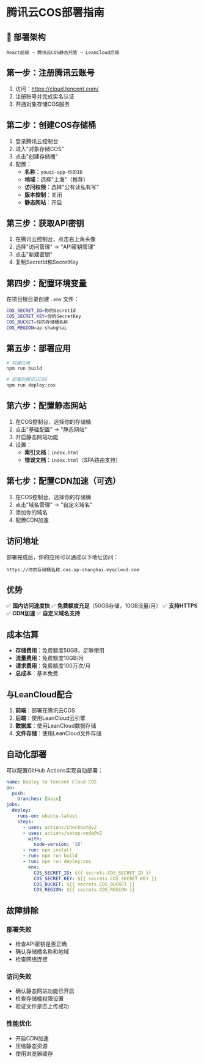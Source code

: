# 腾讯云COS部署指南

## 🎯 部署架构

```
React前端 → 腾讯云COS静态托管 → LeanCloud后端
```

## 第一步：注册腾讯云账号

1. 访问：https://cloud.tencent.com/
2. 注册账号并完成实名认证
3. 开通对象存储COS服务

## 第二步：创建COS存储桶

1. 登录腾讯云控制台
2. 进入"对象存储COS"
3. 点击"创建存储桶"
4. 配置：
   - **名称**：`youqi-app-你的ID`
   - **地域**：选择"上海"（推荐）
   - **访问权限**：选择"公有读私有写"
   - **版本控制**：关闭
   - **静态网站**：开启

## 第三步：获取API密钥

1. 在腾讯云控制台，点击右上角头像
2. 选择"访问管理" → "API密钥管理"
3. 点击"新建密钥"
4. 复制SecretId和SecretKey

## 第四步：配置环境变量

在项目根目录创建 `.env` 文件：

```bash
COS_SECRET_ID=你的SecretId
COS_SECRET_KEY=你的SecretKey
COS_BUCKET=你的存储桶名称
COS_REGION=ap-shanghai
```

## 第五步：部署应用

```bash
# 构建应用
npm run build

# 部署到腾讯云COS
npm run deploy:cos
```

## 第六步：配置静态网站

1. 在COS控制台，选择你的存储桶
2. 点击"基础配置" → "静态网站"
3. 开启静态网站功能
4. 设置：
   - **索引文档**：`index.html`
   - **错误文档**：`index.html`（SPA路由支持）

## 第七步：配置CDN加速（可选）

1. 在COS控制台，选择你的存储桶
2. 点击"域名管理" → "自定义域名"
3. 添加你的域名
4. 配置CDN加速

## 访问地址

部署完成后，你的应用可以通过以下地址访问：

```
https://你的存储桶名称.cos.ap-shanghai.myqcloud.com
```

## 优势

✅ **国内访问速度快**
✅ **免费额度充足**（50GB存储，10GB流量/月）
✅ **支持HTTPS**
✅ **CDN加速**
✅ **自定义域名支持**

## 成本估算

- **存储费用**：免费额度50GB，足够使用
- **流量费用**：免费额度10GB/月
- **请求费用**：免费额度100万次/月
- **总成本**：基本免费

## 与LeanCloud配合

1. **前端**：部署在腾讯云COS
2. **后端**：使用LeanCloud云引擎
3. **数据库**：使用LeanCloud数据存储
4. **文件存储**：使用LeanCloud文件存储

## 自动化部署

可以配置GitHub Actions实现自动部署：

```yaml
name: Deploy to Tencent Cloud COS
on:
  push:
    branches: [main]
jobs:
  deploy:
    runs-on: ubuntu-latest
    steps:
      - uses: actions/checkout@v2
      - uses: actions/setup-node@v2
        with:
          node-version: '16'
      - run: npm install
      - run: npm run build
      - run: npm run deploy:cos
        env:
          COS_SECRET_ID: ${{ secrets.COS_SECRET_ID }}
          COS_SECRET_KEY: ${{ secrets.COS_SECRET_KEY }}
          COS_BUCKET: ${{ secrets.COS_BUCKET }}
          COS_REGION: ${{ secrets.COS_REGION }}
```

## 故障排除

### 部署失败
- 检查API密钥是否正确
- 确认存储桶名称和地域
- 检查网络连接

### 访问失败
- 确认静态网站功能已开启
- 检查存储桶权限设置
- 验证文件是否上传成功

### 性能优化
- 开启CDN加速
- 压缩静态资源
- 使用浏览器缓存 